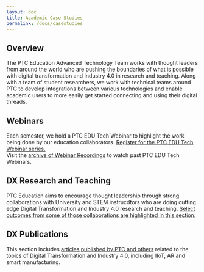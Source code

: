 ```yaml
---
layout: doc
title: Academic Case Studies
permalink: /docs/casestudies
---
```


<section class="section">
    <div class="container">
        <h2>Overview</h2>
        <div>The PTC Education Advanced Technology Team works with thought leaders from around the world who are pushing the boundaries of what is possible with digital transformation and Industry 4.0 in research and teaching. Along with a team of student researchers, we work with technical teams around PTC to develop integrations between various technologies and enable academic users to more easily get started connecting and using their digital threads.
        </div>
    </div>
</section>
<section class="section">
    <div class="container">
        <h2>Webinars</h2>
        <div>Each semester, we hold a PTC EDU Tech Webinar to highlight the work being done by our education collaborators. <a href="https://docs.google.com/forms/d/e/1FAIpQLSdY4ycp_AAJ4CNSGHRcMVVIT9qJ55Z5aFWB85smU-FEjOotdA/viewform">Register for the PTC EDU Tech Webinar series.</a>
        </div>
        <div>Visit the <a href="https://ptc-education.github.io/docs/casestudies/webinars">archive of Webinar Recordings</a> to watch past PTC EDU Tech Webinars.
        </div>
    </div>
</section>
<section class="section">
    <div class="container">
        <h2>DX Research and Teaching</h2>
        <div>PTC Education aims to encourage thought leadership through strong collaborations with University and STEM instrucdtors who are doing cutting edge Digital Transformation and Industry 4.0 research and teaching. <a href="https://ptc-education.github.io/docs/casestudies/research">Select outcomes from some of those collaborations are highlighted in this section.</a></div>
    </div>
</section>
<section class="section">
    <div class="container">
        <h2>DX Publications</h2>
        <div>This section includes <a href="https://ptc-education.github.io/docs/casestudies/research">articles published by PTC and others</a> related to the topics of Digital Transformation and Industry 4.0, including IIoT, AR and smart manufacturing.</div>
    </div>
</section>


